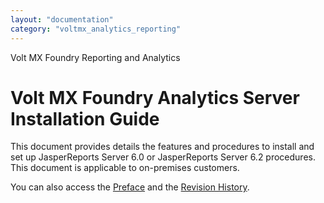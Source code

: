 ```yaml
---
layout: "documentation"
category: "voltmx_analytics_reporting"
---
```

                     

Volt MX  Foundry Reporting and Analytics

Volt MX  Foundry Analytics Server Installation Guide
==================================================

This document provides details the features and procedures to install and set up JasperReports Server 6.0 or JasperReports Server 6.2 procedures. This document is applicable to on-premises customers.

You can also access the [Preface](Preface.html) and the [Revision History](Revision_History.html).
